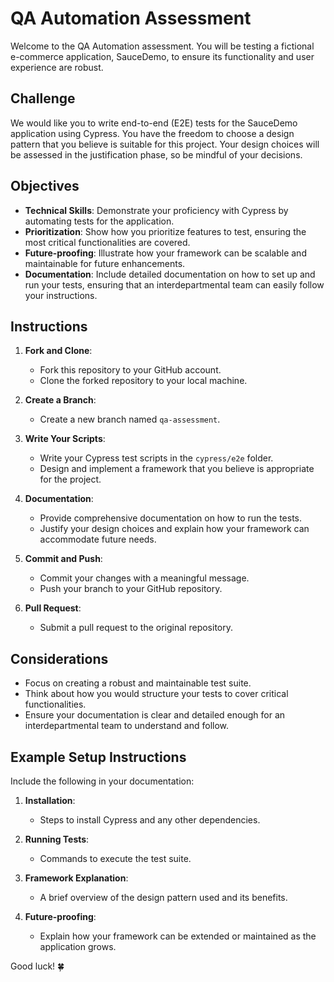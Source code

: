 # QA Automation Assessment

Welcome to the QA Automation assessment. You will be testing a fictional e-commerce application, SauceDemo, to ensure its functionality and user experience are robust.

## Challenge

We would like you to write end-to-end (E2E) tests for the SauceDemo application using Cypress. You have the freedom to choose a design pattern that you believe is suitable for this project. Your design choices will be assessed in the justification phase, so be mindful of your decisions.

## Objectives

- **Technical Skills**: Demonstrate your proficiency with Cypress by automating tests for the application.
- **Prioritization**: Show how you prioritize features to test, ensuring the most critical functionalities are covered.
- **Future-proofing**: Illustrate how your framework can be scalable and maintainable for future enhancements.
- **Documentation**: Include detailed documentation on how to set up and run your tests, ensuring that an interdepartmental team can easily follow your instructions.

## Instructions

1. **Fork and Clone**:
   - Fork this repository to your GitHub account.
   - Clone the forked repository to your local machine.

2. **Create a Branch**:
   - Create a new branch named `qa-assessment`.

3. **Write Your Scripts**:
   - Write your Cypress test scripts in the `cypress/e2e` folder.
   - Design and implement a framework that you believe is appropriate for the project.

4. **Documentation**:
   - Provide comprehensive documentation on how to run the tests.
   - Justify your design choices and explain how your framework can accommodate future needs.

5. **Commit and Push**:
   - Commit your changes with a meaningful message.
   - Push your branch to your GitHub repository.

6. **Pull Request**:
   - Submit a pull request to the original repository.

## Considerations

- Focus on creating a robust and maintainable test suite.
- Think about how you would structure your tests to cover critical functionalities.
- Ensure your documentation is clear and detailed enough for an interdepartmental team to understand and follow.

## Example Setup Instructions

Include the following in your documentation:

1. **Installation**:
   - Steps to install Cypress and any other dependencies.

2. **Running Tests**:
   - Commands to execute the test suite.

3. **Framework Explanation**:
   - A brief overview of the design pattern used and its benefits.

4. **Future-proofing**:
   - Explain how your framework can be extended or maintained as the application grows.

Good luck! 🍀
